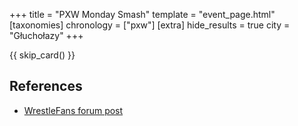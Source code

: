 +++
title = "PXW Monday Smash"
template = "event_page.html"
[taxonomies]
chronology = ["pxw"]
[extra]
hide_results = true
city = "Głuchołazy"
+++

{{ skip_card() }}

## References

* [WrestleFans forum post](https://wrestlefans.pl/forum/viewtopic.php?f=247&t=23270)
